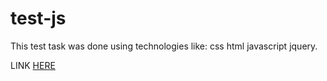 # test-js

This test task was done using technologies like: css html javascript jquery.

LINK [HERE](https://kkiirill.github.io/test-js/#tab-1)
